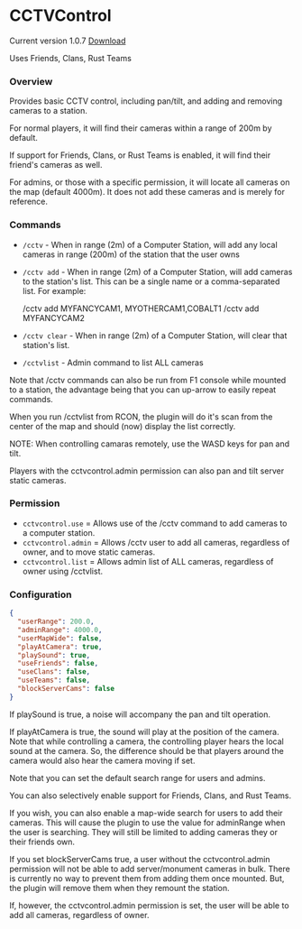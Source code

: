 # CCTVControl
Current version 1.0.7 [Download](https://code.remod.org/CCTVControl.cs)

Uses Friends, Clans, Rust Teams

### Overview
Provides basic CCTV control, including pan/tilt, and adding and removing cameras to a station.

For normal players, it will find their cameras within a range of 200m by default.

If support for Friends, Clans, or Rust Teams is enabled, it will find their friend's cameras as well.

For admins, or those with a specific permission, it will locate all cameras on the map (default 4000m).  It does not add these cameras and is merely for reference.

### Commands

- `/cctv` - When in range (2m) of a Computer Station, will add any local cameras in range (200m) of the station that the user owns
- `/cctv add` - When in range (2m) of a Computer Station, will add cameras to the station's list.  This can be a single name or a comma-separated list.  For example:

  /cctv add MYFANCYCAM1, MYOTHERCAM1,COBALT1
  /cctv add MYFANCYCAM2

- `/cctv clear` - When in range (2m) of a Computer Station, will clear that station's list.
- `/cctvlist` - Admin command to list ALL cameras

Note that /cctv commands can also be run from F1 console while mounted to a station, the advantage being that you can up-arrow to easily repeat commands.

When you run /cctvlist from RCON, the plugin will do it's scan from the center of the map and should (now) display the list correctly.

NOTE: When controlling camaras remotely, use the WASD keys for pan and tilt.

Players with the cctvcontrol.admin permission can also pan and tilt server static cameras.

### Permission

- `cctvcontrol.use` = Allows use of the /cctv command to add cameras to a computer station.
- `cctvcontrol.admin` = Allows /cctv user to add all cameras, regardless of owner, and to move static cameras.
- `cctvcontrol.list` = Allows admin list of ALL cameras, regardless of owner using /cctvlist.

### Configuration

```json
{
  "userRange": 200.0,
  "adminRange": 4000.0,
  "userMapWide": false,
  "playAtCamera": true,
  "playSound": true,
  "useFriends": false,
  "useClans": false,
  "useTeams": false,
  "blockServerCams": false
}
```

If playSound is true, a noise will accompany the pan and tilt operation.

If playAtCamera is true, the sound will play at the position of the camera.  Note that while controlling a camera, the controlling player hears the local sound at the camera.  So, the difference should be that players around the camera would also hear the camera moving if set.

Note that you can set the default search range for users and admins.

You can also selectively enable support for Friends, Clans, and Rust Teams.

If you wish, you can also enable a map-wide search for users to add their cameras.  This will cause the plugin to use the value for adminRange when the user is searching.  They will still be limited to adding cameras they or their friends own.

If you set blockServerCams true, a user without the cctvcontrol.admin permission will not be able to add server/monument cameras in bulk.  There is currently no way to prevent them from adding them once mounted.  But, the plugin will remove them when they remount the station.

If, however, the cctvcontrol.admin permission is set, the user will be able to add all cameras, regardless of owner.

